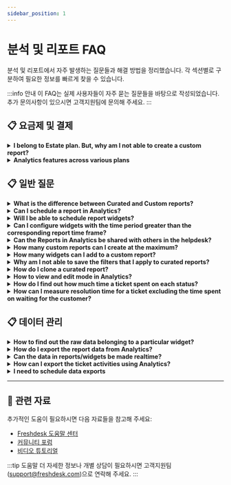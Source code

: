 ```yaml
---
sidebar_position: 1
---
```


# 분석 및 리포트 FAQ

분석 및 리포트에서 자주 발생하는 질문들과 해결 방법을 정리했습니다. 각 섹션별로 구분하여 필요한 정보를 빠르게 찾을 수 있습니다.

:::info 안내
이 FAQ는 실제 사용자들이 자주 묻는 질문들을 바탕으로 작성되었습니다. 추가 문의사항이 있으시면 고객지원팀에 문의해 주세요.
:::


## 📋 요금제 및 결제

<details>
<summary><strong>I belong to Estate plan. But, why am I not able to create a custom report?</strong></summary>

Custom reports are part of the **Estate’19 plan**. If you belong to the Estate’17 plan (annual billing), you can choose to upgrade to Estate’19 plan for free. If you belong to Estate’17 plan (monthly billing), you can upgrade by paying an extra of **$6/agent/month** in addition to **$59/agent/month**.

</details>

<details>
<summary><strong>Analytics features across various plans</strong></summary>

For a detailed comparison of Analytics features across each plan, please refer to the article [here](https://support.freshdesk.com/support/solutions/articles/50000001108-analytics-features-for-each-plan).**참고:** If you're a Freshdesk customer before the year 2019, you need to upgrade to Estate'19 plan to access custom reports.

</details>


## 📋 일반 질문

<details>
<summary><strong>What is the difference between Curated and Custom reports?</strong></summary>

Curated ReportsFreshdesk's curated reports provide you with a 360 view of your support performance. Monitor your team's performance along with the metrics most relevant to you. It also provides you with the essential information to chart better customer experiences.Custom ReportsWith multiple ways to look at helpdesk reporting, Freshdesk's Analytics lets you [customize and build your reports](https://support.freshdesk.com/en/support/solutions/articles/50000001028-custom-reporting-%E2%80%93-basics) the way you want them - with minimal effort. It offers the flexibility to pick the metric(s) you wish to study, the adaptability to select the suitable filters you want to apply, and the capability to employ the perfect dimensions to analyze your data.Learn more about the [Basics of Analytics](https://freshdesk.com/webinars/get-the-most-out-of-freshdesk-analytics-recording) through our webinar with insights on curated reports, creating custom reports for your helpdesk, learning to apply filters on reports, and much more.You can also refer to our [Analytics guide](https://freshdesk.com/assets/resources/freshdesk/Make-informed-decisions-with-Freshdesk-Analytics.pdf) for various use cases to implement in your helpdesk.

</details>

<details>
<summary><strong>Can I schedule a report in Analytics?</strong></summary>

To schedule your custom reports and the widgets.- Click and open a **custom report.**
- Click on the **Export** icon on the top right corner.
- Select **Schedule Report **from the drop down**.**
- Set the **cadence, customize the time of delivery, subject, and description** to suit your business.
- Under Send to, add your email address. You can add additional email addresses by typing the required ones.
- Click **Save.****Note**: Curated reports cannot be scheduled. You can only schedule custom reports.![Image](https://s3.amazonaws.com/cdn.freshdesk.com/data/helpdesk/attachments/production/50008161285/original/rjB2lJS3fmzFZIR-lRQXay9Q1JmYV0nLqA.gif?1681986047)

</details>

<details>
<summary><strong>Will I be able to schedule report widgets?</strong></summary>

Yes, you can schedule the widgets of custom reports using the Schedule option. You will be able to choose the Report Schedule date, its frequency, and the email content. You can also choose the report widget to be scheduled in the form of a PDF or CSV. Please note that you will not be able to schedule the widgets of curated reports.

</details>

<details>
<summary><strong>Can I configure widgets with the time period greater than the corresponding report time frame?</strong></summary>

The Time period/date range of the Analytics report will be the superset of the time period specified in the widgets associated with the reports. In other words, the widget date range needs to be a subset of the report date range.

</details>

<details>
<summary><strong>Can the Reports in Analytics be shared with others in the helpdesk?</strong></summary>

Yes, when creating a New report in Analytics, you can choose between either creating the report just for yourself or for Everyone. If the latter option is chosen then the agents who have access to the Analytics will be able to see them under the Shared reports section under Analytics.

</details>

<details>
<summary><strong>How many custom reports can I create at the maximum?</strong></summary>

You can create as many custom reports you want in Analytics. There’s no fixed limit.

</details>

<details>
<summary><strong>How many widgets can I add to a custom report?</strong></summary>

You can add as many widgets you want in Analytics. There’s no fixed limit.

</details>

<details>
<summary><strong>Why am I not able to save the filters that I apply to curated reports?</strong></summary>

Curated reports are for one-time insights. Freshdesk lets you clone any curated report or widget you want. You can **clone a curate report and customize it** by applying the required filters and then save it accordingly.

</details>

<details>
<summary><strong>How do I clone a curated report?</strong></summary>

Once you go inside a curated report, switch from **Viewing** mode to **Editing** mode. Now, click on the report name (say Ticket Volume Trends) to get the Clone Report option.![Image](https://s3.amazonaws.com/cdn.freshdesk.com/data/helpdesk/attachments/production/50000818423/original/Vq_fl2BO6tsH5NVtgtLC-_sTavS9Dr_GUA.png?1583734322)

</details>

<details>
<summary><strong>How to view and edit mode in Analytics?</strong></summary>

You can control your team's access to Analytics under Admin > Team > Roles > Reports section.You can provide them with View, Edit, or Manage (includes edit and exports) access.![Image](https://s3.amazonaws.com/cdn.freshdesk.com/data/helpdesk/attachments/production/50008401377/original/89oBKLdVdPX1d3CfJ1TLYenzyn6SS6pfwQ.png?1684492983)View - You can access curated reports and custom reports (based on your visibility). With view access, you cannot add Filters but can view underlying data. You can still change visualizations, subscribe to reports, add the widget to another report, and drill down on data.![Image](https://s3.amazonaws.com/cdn.freshdesk.com/data/helpdesk/attachments/production/50008538534/original/hmJTVPat_gZs-GE6BRXtBt3J-PL1LVpQjQ.gif?1686030127)Edit - In addition to view access, you can add widgets, create custom reports, add/edit filters in existing curated and custom reports (based on your visibility), and delete custom reports. Underlying data will also be visible.![Image](https://s3.amazonaws.com/cdn.freshdesk.com/data/helpdesk/attachments/production/50008538545/original/2iOZIP-3a61-TbSfO62Aj204Vgx4W2WZ_w.gif?1686030188)Manage (includes edit and exports) - Along with edit access, you can access Analytics settings and create/edit/delete and enable/disable schedules and exports.

</details>

<details>
<summary><strong>How do I find out how much time a ticket spent on each status?</strong></summary>

You can choose the metric 'Time spent in business hours' and sort by the filter 'Status' to know the amount of time spent by each ticket in each ticket status.

</details>

<details>
<summary><strong>How can I measure resolution time for a ticket excluding the time spent on waiting for the customer?</strong></summary>

You can get this data in two ways:1. Choose the Metric: Resolved time spent in business hours
Sort by Filter: Status does not include waiting on customer
Group by: Status
From underlying data, you can find out how much time was spent on the SLA status at a ticket level2. Choose the Metric: Resolved time spent in business hours
Sort by Filter: Status does not include SLA Status: Off
Group by: StatusFrom underlying data, you can find out how much time was spent on the SLA status at a ticket level

</details>


## 📋 데이터 관리

<details>
<summary><strong>How to find out the raw data belonging to a particular widget?</strong></summary>

Based on the type of widget data, Freshdesk will automatically visualize it in a relevant format. So, reading the data from the widget is a straightforward process.Click on the widget to read the data. You also have the option to customize the visualization of certain widgets the way you want. You can select any graphical representation: Bar chart, Horizontal bar chart, Donut chart, Summary table, and Tabular.If you want to take a closer look at the widget data, click Show underlying data below the widget. You can use the **Edit Column** button to add or remove the Fields present in the table. You can use the filters to drill-down further into the underlying data.![Image](https://s3.amazonaws.com/cdn.freshdesk.com/data/helpdesk/attachments/production/50011677426/original/TbpIAzuQFBbbYX_NQar5QNLRwbP0yZQu_g.png?1714388080)

</details>

<details>
<summary><strong>How do I export the report data from Analytics?</strong></summary>

Inside every report, you have the Export icon below the search bar. You can click this icon to export the report as a PDF but not as a CSV. However, you will be able to export both the Graph data as well as the Tabular data (Underlying data) present in the widgets in the form of a CSV.**Underlying data: **The underlying data refers to the original, detailed information stored within the platform's database. Essentially, it serves as the raw material from which insights and reports are derived. This data provides the foundation for deeper analysis and understanding of customer interactions and support processes. It can be exported by selecting the CSV of tabular data from the widget.**Graph data: **Graph data represents the summarized and visualized insights drawn from the underlying data. This visual representation offers a distilled view of key performance indicators, making it easier for users to grasp trends and make informed decisions without delving into the detailed raw data. It can be exported by selecting the CSV of graph data.**Steps t****o export the complete report as PDF**- Go to **Analytics**.
- Select a report you would like to export and click on it.
- Inside the report, navigate to the export icon and select **Export report **from the dropdown.
- Here you can select the pages in the report you want to export and click **Ex****port**.![Image](https://s3.amazonaws.com/cdn.freshdesk.com/data/helpdesk/attachments/production/50008538563/original/Ty8VTeMNRh3lqG1Q3r2Mx-8ylzlVf9WoFA.gif?1686030405)The report will now be sent as a PDF file to your registered email address.**Steps t****o export the widget level report**- Go to Analytics
- Open the report
- Expand the desired widget
- Click the options for the widget represented as three horizontal dots.
- Select **Export to email/****Download > CSV/PDF of graph/tabular data** accordinglyBelow are the items you need to consider when exporting reports.- Make sure the date range of the export is correct and valid across Widget level/Page level/Report level filters. If the date filter is set different in the Page level/Report level filters, than the one in Widget level, the exported data may not have the expected results.
- Make sure you are selecting Graph data for the trend numbers you see in a widget and the Underlying data for the complete data set of the widget. You can select up to 20 fields as columns for the export from the underlying data by editing the report, and adding fields using the 'Gear' icon as shown below.Based on the volume of data, it may take several minutes to export and send the data to your mailbox.![Image](https://s3.amazonaws.com/cdn.freshdesk.com/data/helpdesk/attachments/production/50011764334/original/bpdGfr616jWZxG5Op9aMFOYDTmTjOe7WSQ.jpeg?1715147318)참고: If the date range is correctly set and you still do not receive the export for the specified date range, try this troubleshooting step: edit the report, remove the date range filter, save the report, then edit it again and reapply the desired date range. Finally, save the report and proceed with the export. If you still face issues, reach out to our support.
---
**To schedule a data export:**
-
Login to your support portal as an **Administrator/Supervisor.**-
Go to **Analytics > **click the** gear icon(****Settings) **on the top right corner **>** choose** Data**** Exports.**-
Click on **Create Export.**- Give it a **Name**, **Description** and choose a **Module** from which you want to export data: Tickets, Timesheet, Surveys, Survey results, Articles, and Triage.
- Choose when you'd like to receive the export from the **Schedule** dropdown field (**Daily, Weekly or Monthly**) and then set the required time.
- Set any** Filters **of your choice. All your **dropdown** and **dependent fields** will be displayed.
- Choose the **Ticket** fields and/or **Tag fields** you want to include in the **CSV **file.참고: It is not possible to use the date range dimension filter when creating an export via Data Exports in Analytics**To receive the export file via API**
-
Copy and paste the URL in your Business Intelligence tool.-
Once you hit the **API** from your **BI tool**, you will receive a response in the following format:\{ "export":\{    "url":"..."\}\}
The URL parameter holds the link to the latest export file for that schedule. The file will be available for 30 days from the date of creation.**To access your data exports:**
-
To view the exports that you had scheduled, go to **Analytics > **click the** gear icon (****Settings) **on the top right corner** > **choose** Data**** Exports.**-
You'll be able to view the **Title**, **Frequency**, and the **Status** of your data export here.-
Click on the **Title** to open a data export schedule, and use the **Active** toggle to deactivate a schedule.-
Use the **download** button that appears when you hover over a scheduled export to download the available data exports.-
An export once scheduled, cannot be edited. You will have to delete it altogether and create one afresh. Use the **delete** button that appears when you hover over a scheduled export.**Note**: You might need assistance from a developer to hit the API, so please ensure that they have access to the API key of the person who created the schedule.You can view the following video to understand how to export reports from Analytics.Learn more about the [Basics of Analytics](https://freshdesk.com/webinars/get-the-most-out-of-freshdesk-analytics-recording) through our webinar with insights on curated reports, creating custom reports for your helpdesk, learning to apply filters on reports, and much more.You can also refer to our [Analytics guide](https://freshdesk.com/assets/resources/freshdesk/Make-informed-decisions-with-Freshdesk-Analytics.pdf) for various use cases to implement in your helpdesk.

</details>

<details>
<summary><strong>Can the data in reports/widgets be made realtime?</strong></summary>

The reports and widgets in Analytics have a refresh time of 30 minutes which is standard across all the Freshdesk plans. Hence the widgets/reports cannot be configured to reflect live data unlike the Dashboard feature, which is based on live data.

</details>

<details>
<summary><strong>How can I export the ticket activities using Analytics?</strong></summary>

Analytics in Freshdesk lets you identify problems and keep tabs on all the metrics that matter to you. With Freshdesk Analytics, you can analyze your entire helpdesk and, most importantly, come to conclusions. From identifying areas of improvement to creating data-driven plans, you can back your support instincts using Analytics.You can export your helpdesk ticket activities using the Data exports option in the Settings icon. Once you click on the Create Export button, you can set the export based on basic modules such as Tickets, Timesheets, Surveys, Survey Results, Articles, Triage, etc. Apart from this, you can-
customize the export based on filters,-
select the ticket field needed in the export, and-
schedule the frequency and schedule for the reports.![You can export your helpdesk ticket activities using the Data exports option in the Settings icon. Once you click on the Create Export button, you can set the export based on basic modules such as Tickets, Timesheets, Surveys, Survey Results, Articles, Triage, etc.](https://s3.amazonaws.com/cdn.freshdesk.com/data/helpdesk/attachments/production/50008538588/original/kBiDMlgXWyL4ibW9_528LVwekqh1rxfezQ.gif?1686030602)Please note that this option is available only for the Account admin agent and inaccessible to other helpdesk agents.Learn more about the [Basics of Analytics](https://freshdesk.com/webinars/get-the-most-out-of-freshdesk-analytics-recording) through our webinar with insights on curated reports, creating custom reports for your helpdesk, learning to apply filters on reports, and much more.You can also refer to our [Analytics guide](https://freshdesk.com/assets/resources/freshdesk/Make-informed-decisions-with-Freshdesk-Analytics.pdf) for various use cases to implement in your helpdesk.If you have any further questions or clarifications, please drop an email to [support@freshdesk.com](mailto:support@freshdesk.com) and our Product Specialist will be happy to assist you.

</details>

<details>
<summary><strong>I need to schedule data exports</strong></summary>

You can schedule data export using **Settings > Data export**. You will find the Settings option near the New Report on Analytics homepage. You can create a data export, select the fields you want, apply the necessary filters and set the schedule.

</details>


---

## 🔗 관련 자료

추가적인 도움이 필요하시면 다음 자료들을 참고해 주세요:

- [Freshdesk 도움말 센터](https://support.freshdesk.com)
- [커뮤니티 포럼](https://community.freshworks.com)
- [비디오 튜토리얼](https://freshdesk.com/resources/videos)

:::tip 도움말
더 자세한 정보나 개별 상담이 필요하시면 고객지원팀(support@freshdesk.com)으로 연락해 주세요.
:::
